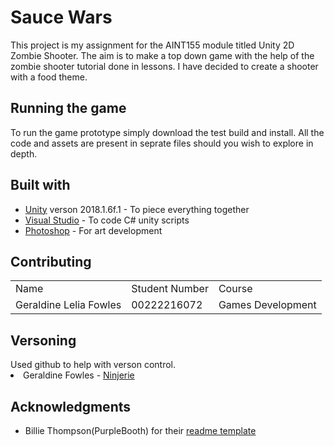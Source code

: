 <h1>Sauce Wars</h1>
This project is my assignment for the AINT155 module titled Unity 2D Zombie Shooter. The aim is to make a top down game with the help of the zombie shooter tutorial done in lessons. I have decided to create a shooter with a food theme.

<h2>Running the game</h2>
To run the game prototype simply download the test build and install. All the code and assets are present in seprate files should you wish to explore in depth.

<h2>Built with</h2>
<ul>
<li><a href="https://unity3d.com/">Unity</a> verson 2018.1.6f.1 - To piece everything together</li>
<li><a href="https://visualstudio.microsoft.com/">Visual Studio</a> - To code C# unity scripts</li>
<li><a href="https://www.photoshop.com/">Photoshop</a> - For art development</li>
</ul>

<h2>Contributing</h2>
<table>
  <tr>
    <td>Name</td>
    <td>Student Number</td>
    <td>Course</td>
  </tr>
  <tr>
    <td>Geraldine Lelia Fowles</td>
    <td>00222216072</td>
    <td>Games Development</td>
  </tr>
</table>

<h2>Versoning</h2>
Used github to help with verson control.

<li>Geraldine Fowles - <a href="https://github.com/ninjerie">Ninjerie</a></li></ul>

<h2>Acknowledgments</h2>
<ul>
<li>Billie Thompson(PurpleBooth) for their <a href="https://gist.github.com/PurpleBooth/109311bb0361f32d87a2">readme template</a></li>
</ul>
